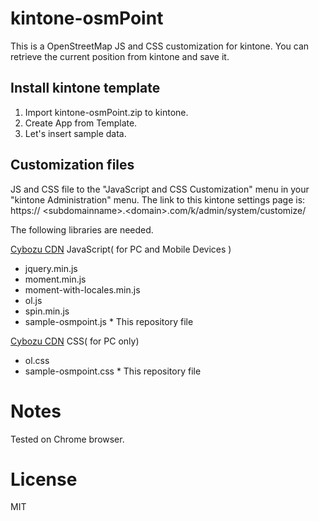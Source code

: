 # kintone-osmPoint
This is a OpenStreetMap JS and CSS customization for kintone.
You can retrieve the current position from kintone and save it.

## Install kintone template
1. Import kintone-osmPoint.zip to kintone.
2. Create App from Template.
3. Let's insert sample data.

## Customization files
JS and CSS file to the "JavaScript and CSS Customization" menu in your "kintone Administration" menu.
The link to this kintone settings page is: https:// &lt;subdomainname&gt;.&lt;domain&gt;.com/k/admin/system/customize/

The following libraries are needed.

[Cybozu CDN](https://cybozudev.zendesk.com/hc/ja/articles/202960194 "Cybozu CDN")
JavaScript( for PC and Mobile Devices )
 - jquery.min.js
 - moment.min.js
 - moment-with-locales.min.js
 - ol.js
 - spin.min.js
 - sample-osmpoint.js * This repository file

[Cybozu CDN](https://cybozudev.zendesk.com/hc/ja/articles/202960194 "Cybozu CDN")
CSS( for PC only)
 - ol.css
 - sample-osmpoint.css * This repository file
 
# Notes
Tested on Chrome browser.

# License
MIT

